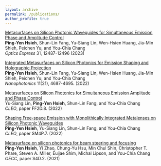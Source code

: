 ```yaml
---
layout: archive
permalink: /publications/
author_profile: true
---
```

[Metasurfaces on Silicon Photonic Waveguides for Simultaneous Emission Phase and Amplitude Control](https://doi.org/10.1364/OE.487589)  
**Ping-Yen Hsieh**, Shun-Lin Fang, Yu-Siang Lin, Wen-Hsien Huang, Jia-Min Shieh, Peichen Yu, and You-Chia Chang  
*Optics Express* 31, 12487-12496 (2023)

[Integrated Metasurfaces on Silicon Photonics for Emission Shaping and Holographic Projection](https://doi.org/10.1515/nanoph-2022-0344)  
**Ping-Yen Hsieh**, Shun-Lin Fang, Yu-Siang Lin, Wen-Hsien Huang, Jia-Min Shieh, Peichen Yu, and You-Chia Chang  
*Nanophotonics* 11(21), 4687-4695. (2022)  

[Metasurfaces on Silicon Photonics for Simultaneous Emission Amplitude and Phase Control](https://doi.org/10.1364/CLEO_QELS.2022.FF2D.8)  
Yu-Siang Lin, **Ping-Yen Hsieh**, Shun-Lin Fang, and You-Chia Chang  
*CLEO*, paper FF2D.8. (2022)  

[Shaping Free-space Emission with Monolithically Integrated Metalenses on Silicon Photonic Waveguides](https://doi.org/10.1364/CLEO_SI.2022.SM4P.7)  
**Ping-Yen Hsieh**, Yu-Siang Lin, Shun-Lin Fang, and You-Chia Chang  
*CLEO*, paper SM4P.7. (2022)  

[Metasurface on silicon photonics for beam steering and focusing](https://doi.org/10.1364/OECC.2021.S4D.2)  
**Ping-Yen Hsieh**, Yi Zhao, Chung-Yu Hsu, Min Chul Shin, Christopher T. Phare, Steven A. Miller, Euijae Shim, Michal Lipson, and You-Chia Chang  
*OECC*, paper S4D.2. (2021)  
